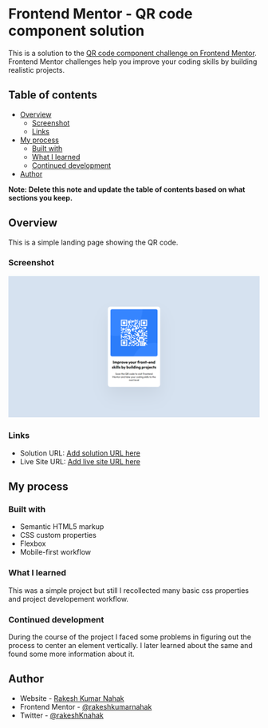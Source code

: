 # Frontend Mentor - QR code component solution

This is a solution to the [QR code component challenge on Frontend Mentor](https://www.frontendmentor.io/challenges/qr-code-component-iux_sIO_H). Frontend Mentor challenges help you improve your coding skills by building realistic projects.

## Table of contents

- [Overview](#overview)
  - [Screenshot](#screenshot)
  - [Links](#links)
- [My process](#my-process)
  - [Built with](#built-with)
  - [What I learned](#what-i-learned)
  - [Continued development](#continued-development)
- [Author](#author)

**Note: Delete this note and update the table of contents based on what sections you keep.**

## Overview

This is a simple landing page showing the QR code.

### Screenshot

![](./images/Screenshot.png)

### Links

- Solution URL: [Add solution URL here](https://your-solution-url.com)
- Live Site URL: [Add live site URL here](https://your-live-site-url.com)

## My process

### Built with

- Semantic HTML5 markup
- CSS custom properties
- Flexbox
- Mobile-first workflow

### What I learned

This was a simple project but still I recollected many basic css properties and project developement workflow.

### Continued development

During the course of the project I faced some problems in figuring out the process to center an element vertically. I later learned about the same and found some more information about it.

## Author

- Website - [Rakesh Kumar Nahak](https://linkedin.com/in/rakesh-nahak-a673921a4)
- Frontend Mentor - [@rakeshkumarnahak](https://www.frontendmentor.io/profile/rakeshkumarnahak)
- Twitter - [@rakeshKnahak](https://twitter.com/RakeshKNahak)
